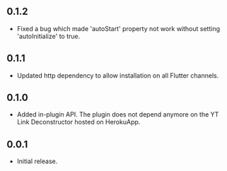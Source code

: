 ## 0.1.2

* Fixed a bug which made 'autoStart' property not work without setting 'autoInitialize' to true.

## 0.1.1

* Updated http dependency to allow installation on all Flutter channels.

## 0.1.0

* Added in-plugin API. The plugin does not depend anymore on the YT Link Deconstructor hosted on HerokuApp.

## 0.0.1

* Initial release.
